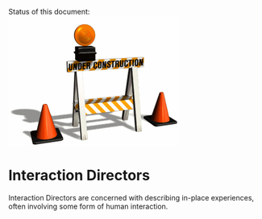 Status of this document:
![](../_assets/under-construction-flashing-barracade-animation.gif)

# Interaction Directors

Interaction Directors are concerned with describing in-place experiences, often involving some form of human interaction.


